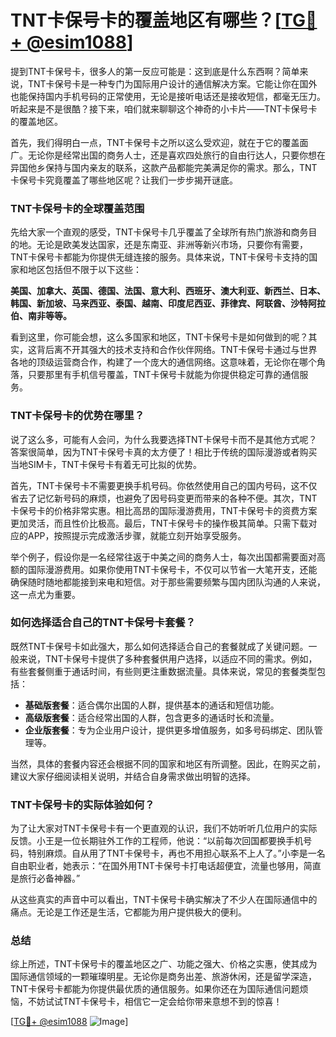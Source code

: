# TNT卡保号卡的覆盖地区有哪些？[[TG💪+ @esim1088](https://t.me/s/esim1088)]

提到TNT卡保号卡，很多人的第一反应可能是：这到底是什么东西啊？简单来说，TNT卡保号卡是一种专门为国际用户设计的通信解决方案。它能让你在国外也能保持国内手机号码的正常使用，无论是接听电话还是接收短信，都毫无压力。听起来是不是很酷？接下来，咱们就来聊聊这个神奇的小卡片——TNT卡保号卡的覆盖地区。

首先，我们得明白一点，TNT卡保号卡之所以这么受欢迎，就在于它的覆盖面广。无论你是经常出国的商务人士，还是喜欢四处旅行的自由行达人，只要你想在异国他乡保持与国内亲友的联系，这款产品都能完美满足你的需求。那么，TNT卡保号卡究竟覆盖了哪些地区呢？让我们一步步揭开谜底。

### TNT卡保号卡的全球覆盖范围

先给大家一个直观的感受，TNT卡保号卡几乎覆盖了全球所有热门旅游和商务目的地。无论是欧美发达国家，还是东南亚、非洲等新兴市场，只要你有需要，TNT卡保号卡都能为你提供无缝连接的服务。具体来说，TNT卡保号卡支持的国家和地区包括但不限于以下这些：

**美国、加拿大、英国、德国、法国、意大利、西班牙、澳大利亚、新西兰、日本、韩国、新加坡、马来西亚、泰国、越南、印度尼西亚、菲律宾、阿联酋、沙特阿拉伯、南非等等。**

看到这里，你可能会想，这么多国家和地区，TNT卡保号卡是如何做到的呢？其实，这背后离不开其强大的技术支持和合作伙伴网络。TNT卡保号卡通过与世界各地的顶级运营商合作，构建了一个庞大的通信网络。这意味着，无论你在哪个角落，只要那里有手机信号覆盖，TNT卡保号卡就能为你提供稳定可靠的通信服务。

### TNT卡保号卡的优势在哪里？

说了这么多，可能有人会问，为什么我要选择TNT卡保号卡而不是其他方式呢？答案很简单，因为TNT卡保号卡真的太方便了！相比于传统的国际漫游或者购买当地SIM卡，TNT卡保号卡有着无可比拟的优势。

首先，TNT卡保号卡不需要更换手机号码。你依然使用自己的国内号码，这不仅省去了记忆新号码的麻烦，也避免了因号码变更而带来的各种不便。其次，TNT卡保号卡的价格非常实惠。相比高昂的国际漫游费用，TNT卡保号卡的资费方案更加灵活，而且性价比极高。最后，TNT卡保号卡的操作极其简单。只需下载对应的APP，按照提示完成激活步骤，就能立刻开始享受服务。

举个例子，假设你是一名经常往返于中美之间的商务人士，每次出国都需要面对高额的国际漫游费用。如果你使用TNT卡保号卡，不仅可以节省一大笔开支，还能确保随时随地都能接到来电和短信。对于那些需要频繁与国内团队沟通的人来说，这一点尤为重要。

### 如何选择适合自己的TNT卡保号卡套餐？

既然TNT卡保号卡如此强大，那么如何选择适合自己的套餐就成了关键问题。一般来说，TNT卡保号卡提供了多种套餐供用户选择，以适应不同的需求。例如，有些套餐侧重于通话时间，有些则更注重数据流量。具体来说，常见的套餐类型包括：

- **基础版套餐**：适合偶尔出国的人群，提供基本的通话和短信功能。
- **高级版套餐**：适合经常出国的人群，包含更多的通话时长和流量。
- **企业版套餐**：专为企业用户设计，提供更多增值服务，如多号码绑定、团队管理等。

当然，具体的套餐内容还会根据不同的国家和地区有所调整。因此，在购买之前，建议大家仔细阅读相关说明，并结合自身需求做出明智的选择。

### TNT卡保号卡的实际体验如何？

为了让大家对TNT卡保号卡有一个更直观的认识，我们不妨听听几位用户的实际反馈。小王是一位长期驻外工作的工程师，他说：“以前每次回国都要换手机号码，特别麻烦。自从用了TNT卡保号卡，再也不用担心联系不上人了。”小李是一名自由职业者，她表示：“在国外用TNT卡保号卡打电话超便宜，流量也够用，简直是旅行必备神器。”

从这些真实的声音中可以看出，TNT卡保号卡确实解决了不少人在国际通信中的痛点。无论是工作还是生活，它都能为用户提供极大的便利。

### 总结

综上所述，TNT卡保号卡的覆盖地区之广、功能之强大、价格之实惠，使其成为国际通信领域的一颗璀璨明星。无论你是商务出差、旅游休闲，还是留学深造，TNT卡保号卡都能为你提供最优质的通信服务。如果你还在为国际通信问题烦恼，不妨试试TNT卡保号卡，相信它一定会给你带来意想不到的惊喜！

[[TG💪+ @esim1088](https://t.me/s/esim1088) ![Image](https://i.postimg.cc/4NQfJmqS/Snipaste-2025-05-13-00-14-12.png)]